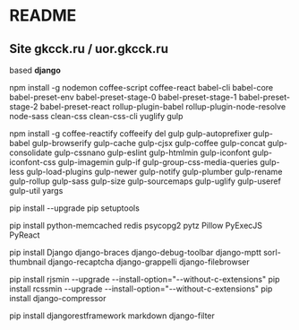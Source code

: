 README
=====

Site gkcck.ru / uor.gkcck.ru
-----

based **django**


npm install -g nodemon coffee-script coffee-react babel-cli babel-core babel-preset-env babel-preset-stage-0 babel-preset-stage-1 babel-preset-stage-2 babel-preset-react rollup-plugin-babel rollup-plugin-node-resolve node-sass clean-css clean-css-cli yuglify gulp

npm install -g coffee-reactify coffeeify del gulp gulp-autoprefixer gulp-babel gulp-browserify gulp-cache gulp-cjsx gulp-coffee gulp-concat gulp-consolidate gulp-cssnano gulp-eslint gulp-htmlmin gulp-iconfont gulp-iconfont-css gulp-imagemin gulp-if gulp-group-css-media-queries gulp-less gulp-load-plugins gulp-newer gulp-notify gulp-plumber gulp-rename gulp-rollup gulp-sass gulp-size gulp-sourcemaps gulp-uglify gulp-useref gulp-util yargs

pip install --upgrade pip setuptools

pip install python-memcached redis psycopg2 pytz Pillow PyExecJS PyReact

pip install Django django-braces django-debug-toolbar django-mptt sorl-thumbnail django-recaptcha django-grappelli django-filebrowser

pip install rjsmin --upgrade --install-option="--without-c-extensions"
pip install rcssmin --upgrade --install-option="--without-c-extensions"
pip install django-compressor

pip install djangorestframework markdown django-filter
